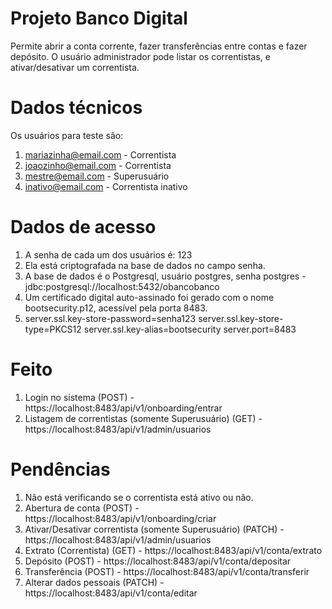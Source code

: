 # Projeto Banco Digital
Permite abrir a conta corrente, fazer transferências entre contas e fazer depósito.
O usuário administrador pode listar os correntistas, e ativar/desativar um correntista.

# Dados técnicos
Os usuários para teste são:
1. mariazinha@email.com - Correntista
2. joaozinho@email.com - Correntista
3. mestre@email.com - Superusuário
4. inativo@email.com - Correntista inativo

# Dados de acesso
1. A senha de cada um dos usuários é: 123
2. Ela está criptografada na base de dados no campo senha.
3. A base de dados é o Postgresql, usuário postgres, senha postgres - jdbc:postgresql://localhost:5432/obancobanco
4. Um certificado digital auto-assinado foi gerado com o nome bootsecurity.p12, acessível pela porta 8483.
5. server.ssl.key-store-password=senha123  server.ssl.key-store-type=PKCS12 server.ssl.key-alias=bootsecurity  server.port=8483

# Feito
1. Login no sistema (POST) - https://localhost:8483/api/v1/onboarding/entrar
2. Listagem de correntistas (somente Superusuário) (GET) - https://localhost:8483/api/v1/admin/usuarios

# Pendências
1. Não está verificando se o correntista está ativo ou não.
2. Abertura de conta (POST) - https://localhost:8483/api/v1/onboarding/criar
3. Ativar/Desativar correntista (somente Superusuário) (PATCH) - https://localhost:8483/api/v1/admin/usuarios
4. Extrato (Correntista) (GET) - https://localhost:8483/api/v1/conta/extrato
5. Depósito (POST) - https://localhost:8483/api/v1/conta/depositar
6. Transferência (POST) - https://localhost:8483/api/v1/conta/transferir
7. Alterar dados pessoais (PATCH) - https://localhost:8483/api/v1/conta/editar
